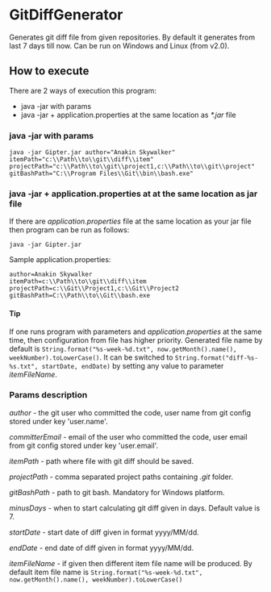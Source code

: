 # GitDiffGenerator
Generates git diff file from given repositories. By default it generates from last 7 days till now. Can be run on Windows and Linux (from v2.0). 

## How to execute
There are 2 ways of execution this program:
- java -jar with params
- java -jar + application.properties at the same location as _*.jar_ file

### java -jar with params

```
java -jar Gipter.jar author="Anakin Skywalker" itemPath="c:\\Path\\to\\git\\diff\\item" 
projectPath="c:\\Path\\to\\git\\project1,c:\\Path\\to\\git\\project" 
gitBashPath="C:\\Program Files\\Git\\bin\\bash.exe"
```
### java -jar + application.properties at at the same location as jar file
If there are _application.properties_ file at the same location as your jar file then program can be run as follows:

```java -jar Gipter.jar```

Sample application.properties:

```
author=Anakin Skywalker
itemPath=c:\\Path\\to\\git\\diff\\item
projectPath=c:\\Git\\Project1,c:\\Git\\Project2
gitBashPath=C:\\Path\\to\\Git\\bash.exe
```
#### Tip
If one runs program with parameters and _application.properties_ at the same time, then configuration from file has higher priority.
Generated file name by default is ```String.format("%s-week-%d.txt", now.getMonth().name(), weekNumber).toLowerCase()```. 
It can be switched to ```String.format("diff-%s-%s.txt", startDate, endDate)``` by setting any value to parameter _itemFileName_.

### Params description

_author_ - the git user who committed the code, user name from git config stored under key 'user.name'.

_committerEmail_ - email of the user who committed the code, user email from git config stored under key 'user.email'.

_itemPath_ - path where file with git diff should be saved.

_projectPath_ - comma separated project paths containing _.git_ folder.

_gitBashPath_ - path to git bash. Mandatory for Windows platform.

_minusDays_ - when to start calculating git diff given in days. Default value is 7.

_startDate_ - start date of diff given in format yyyy/MM/dd.

_endDate_ - end date of diff given in format yyyy/MM/dd.

_itemFileName_ - if given then different item file name will be produced. By default item file name is ```String.format("%s-week-%d.txt", now.getMonth().name(), weekNumber).toLowerCase()```
